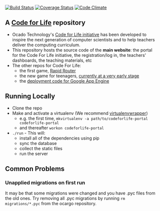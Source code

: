 [![Build Status](https://travis-ci.org/ocadotechnology/codeforlife-portal.svg?branch=master)](https://travis-ci.org/ocadotechnology/codeforlife-portal)
[![Coverage Status](https://coveralls.io/repos/ocadotechnology/codeforlife-portal/badge.svg?branch=master&service=github)](https://coveralls.io/github/ocadotechnology/codeforlife-portal?branch=master)
[![Code Climate](https://codeclimate.com/github/ocadotechnology/codeforlife-portal/badges/gpa.svg)](https://codeclimate.com/github/ocadotechnology/codeforlife-portal)

## A  [Code for Life](https://www.codeforlife.education/) repository
* Ocado Technology's [Code for Life initiative](https://www.codeforlife.education/) has been developed to inspire the next generation of computer scientists and to help teachers deliver the computing curriculum.
* This repository hosts the source code of the **main website**: the portal for the Code For Life initiative, the registration/log in, the teachers' dashboards, the teaching materials, etc
* The other repos for Code For Life:
    * the first game, [Rapid Router](https://github.com/ocadotechnology/rapid-router)
    * the new game for teenagers, [currently at a very early stage](https://github.com/ocadotechnology/aimmo)
    * the [deployment code for Google App Engine](https://github.com/ocadotechnology/codeforlife-deploy-appengine)

## Running Locally
* Clone the repo
* Make and activate a virtualenv (We recommend [virtualenvwrapper](http://virtualenvwrapper.readthedocs.org/en/latest/index.html))
    * e.g. the first time, `mkvirtualenv -a path/to/codeforlife-portal codeforlife-portal`
    * and thereafter `workon codeforlife-portal`
* `./run` - This will:
    * install all of the dependencies using pip
    * sync the database
    * collect the static files
    * run the server

## Common Problems
### Unapplied migrations on first run
It may be that some migrations were changed and you have .pyc files from the old ones. Try removing all .pyc migrations by running `rm migrations/*.pyc` from the ocargo repository.

